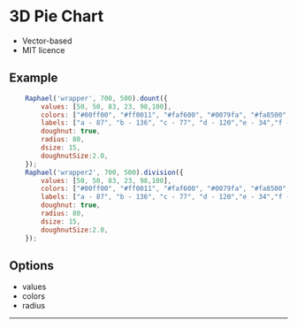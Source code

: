 3D Pie Chart
============

- Vector-based
- MIT licence

Example
-------

```javascript
    Raphael('wrapper', 700, 500).dount({
        values: [50, 50, 83, 23, 98,100],
        colors: ["#00ff00", "#ff0011", "#faf600", "#0079fa", "#fa8500","#ae1200"],
        labels: ["a - 87", "b - 136", "c - 77", "d - 120","e - 34","f - 66"],
        doughnut: true,
        radius: 80,
        dsize: 15,
        doughnutSize:2.0,
    });
    Raphael('wrapper2', 700, 500).division({
        values: [50, 50, 83, 23, 98,100],
        colors: ["#00ff00", "#ff0011", "#faf600", "#0079fa", "#fa8500","#ae1200"],
        labels: ["a - 87", "b - 136", "c - 77", "d - 120","e - 34","f - 66"],
        doughnut: true,
        radius: 80,
        dsize: 15,
        doughnutSize:2.0,
    });
```

Options
-------
* values
* colors
* radius

-------